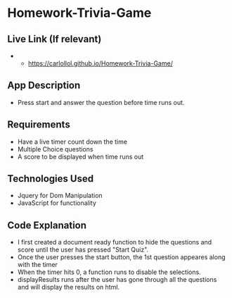 # Homework-Trivia-Game

## Live Link (If relevant)

+ - https://carlollol.github.io/Homework-Trivia-Game/

## App Description
- Press start and answer the question before time runs out.

## Requirements

- Have a live timer count down the time
- Multiple Choice questions
- A score to be displayed when time runs out

## Technologies Used

- Jquery for Dom Manipulation
- JavaScript for functionality

## Code Explanation

- I first created a document ready function to hide the questions and score until the user has pressed "Start Quiz".
- Once the user presses the start button, the 1st question appeares along with the timer
- When the timer hits 0, a function runs to disable the selections.
- displayResults runs after the user has gone through all the questions and will display the results on html.
